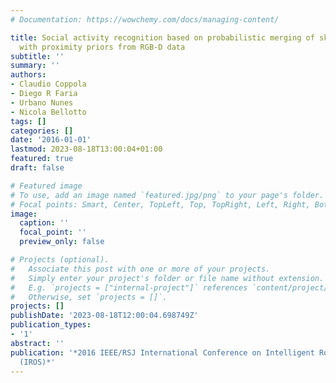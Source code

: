 ```yaml
---
# Documentation: https://wowchemy.com/docs/managing-content/

title: Social activity recognition based on probabilistic merging of skeleton features
  with proximity priors from RGB-D data
subtitle: ''
summary: ''
authors:
- Claudio Coppola
- Diego R Faria
- Urbano Nunes
- Nicola Bellotto
tags: []
categories: []
date: '2016-01-01'
lastmod: 2023-08-18T13:00:04+01:00
featured: true
draft: false

# Featured image
# To use, add an image named `featured.jpg/png` to your page's folder.
# Focal points: Smart, Center, TopLeft, Top, TopRight, Left, Right, BottomLeft, Bottom, BottomRight.
image:
  caption: ''
  focal_point: ''
  preview_only: false

# Projects (optional).
#   Associate this post with one or more of your projects.
#   Simply enter your project's folder or file name without extension.
#   E.g. `projects = ["internal-project"]` references `content/project/deep-learning/index.md`.
#   Otherwise, set `projects = []`.
projects: []
publishDate: '2023-08-18T12:00:04.698749Z'
publication_types:
- '1'
abstract: ''
publication: '*2016 IEEE/RSJ International Conference on Intelligent Robots and Systems
  (IROS)*'
---
```

